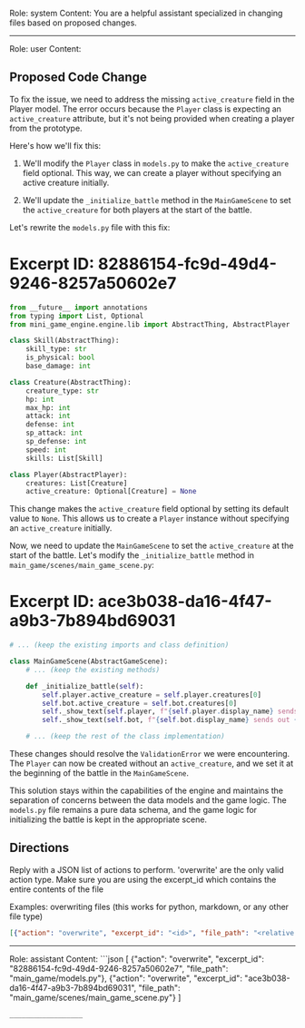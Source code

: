 Role: system
Content: You are a helpful assistant specialized in changing files based on proposed changes.
__________________
Role: user
Content: 
## Proposed Code Change
To fix the issue, we need to address the missing `active_creature` field in the Player model. The error occurs because the `Player` class is expecting an `active_creature` attribute, but it's not being provided when creating a player from the prototype.

Here's how we'll fix this:

1. We'll modify the `Player` class in `models.py` to make the `active_creature` field optional. This way, we can create a player without specifying an active creature initially.

2. We'll update the `_initialize_battle` method in the `MainGameScene` to set the `active_creature` for both players at the start of the battle.

Let's rewrite the `models.py` file with this fix:

# Excerpt ID: 82886154-fc9d-49d4-9246-8257a50602e7
```python main_game/models.py
from __future__ import annotations
from typing import List, Optional
from mini_game_engine.engine.lib import AbstractThing, AbstractPlayer

class Skill(AbstractThing):
    skill_type: str
    is_physical: bool
    base_damage: int

class Creature(AbstractThing):
    creature_type: str
    hp: int
    max_hp: int
    attack: int
    defense: int
    sp_attack: int
    sp_defense: int
    speed: int
    skills: List[Skill]

class Player(AbstractPlayer):
    creatures: List[Creature]
    active_creature: Optional[Creature] = None
```

This change makes the `active_creature` field optional by setting its default value to `None`. This allows us to create a `Player` instance without specifying an `active_creature` initially.

Now, we need to update the `MainGameScene` to set the `active_creature` at the start of the battle. Let's modify the `_initialize_battle` method in `main_game/scenes/main_game_scene.py`:

# Excerpt ID: ace3b038-da16-4f47-a9b3-7b894bd69031
```python main_game/scenes/main_game_scene.py
# ... (keep the existing imports and class definition)

class MainGameScene(AbstractGameScene):
    # ... (keep the existing methods)

    def _initialize_battle(self):
        self.player.active_creature = self.player.creatures[0]
        self.bot.active_creature = self.bot.creatures[0]
        self._show_text(self.player, f"{self.player.display_name} sends out {self.player.active_creature.display_name}!")
        self._show_text(self.bot, f"{self.bot.display_name} sends out {self.bot.active_creature.display_name}!")

    # ... (keep the rest of the class implementation)
```

These changes should resolve the `ValidationError` we were encountering. The `Player` can now be created without an `active_creature`, and we set it at the beginning of the battle in the `MainGameScene`.

This solution stays within the capabilities of the engine and maintains the separation of concerns between the data models and the game logic. The `models.py` file remains a pure data schema, and the game logic for initializing the battle is kept in the appropriate scene.

## Directions
Reply with a JSON list of actions to perform. 'overwrite' are the only valid action type. 
Make sure you are using the excerpt_id which contains the entire contents of the file

Examples:
overwriting files (this works for python, markdown, or any other file type)
```json output_example1
[{"action": "overwrite", "excerpt_id": "<id>", "file_path": "<relative file path>"}]
```

__________________
Role: assistant
Content: ```json
[
    {"action": "overwrite", "excerpt_id": "82886154-fc9d-49d4-9246-8257a50602e7", "file_path": "main_game/models.py"},
    {"action": "overwrite", "excerpt_id": "ace3b038-da16-4f47-a9b3-7b894bd69031", "file_path": "main_game/scenes/main_game_scene.py"}
]
```
__________________

